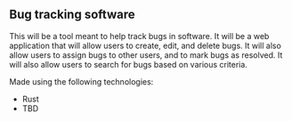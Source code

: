 

Bug tracking software
---------------------

This will be a tool meant to help track bugs in software. It will be a web application that will allow users to create, edit, and delete bugs. It will also allow users to assign bugs to other users, and to mark bugs as resolved. It will also allow users to search for bugs based on various criteria.


Made using the following technologies:
* Rust
* TBD
